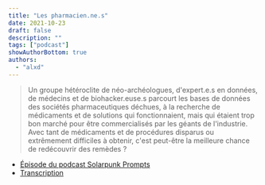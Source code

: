 ```yaml
---
title: "Les pharmacien.ne.s"
date: 2021-10-23
draft: false
description: ""
tags: ["podcast"]
showAuthorBottom: true
authors:
  - "alxd"
---
```


> Un groupe hétéroclite de néo-archéologues, d'expert.e.s en données, de médecins et de biohacker.euse.s parcourt les bases de données des sociétés pharmaceutiques déchues, à la recherche de médicaments et de solutions qui fonctionnaient, mais qui étaient trop bon marché pour être commercialisés par les géants de l'industrie. Avec tant de médicaments et de procédures disparus ou extrêmement difficiles à obtenir, c'est peut-être la meilleure chance de redécouvrir des remèdes ?

- [Épisode du podcast Solarpunk Prompts](https://podcast.tomasino.org/@SolarpunkPrompts/episodes/the-pharmacists)
- [Transcription](https://wiki.tomasino.org/writing/Solarpunk-Prompts---The-Pharmacists)

